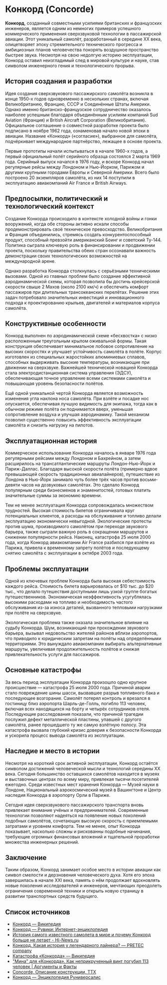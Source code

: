 # Конкорд (Concorde)

**Конкорд**, созданный совместными усилиями британских и французских инженеров, является одним из немногих примеров успешного коммерческого применения сверхзвуковой технологии в пассажирской авиации. Этот уникальный самолёт, разработанный в середине XX века, олицетворяет эпоху стремительного технического прогресса и амбициозных планов человечества покорять воздушное пространство быстрее звука. Несмотря на свою недолгую историю эксплуатации, Конкорд оставил неизгладимый след в мировой культуре и науке, став символом инженерного гения и технологического прорыва.

## История создания и разработки

Идея создания сверхзвукового пассажирского самолёта возникла в конце 1950-х годов одновременно в нескольких странах, включая Великобританию, Францию, СССР и Соединённые Штаты Америки. Однако именно британско-французское сотрудничество оказалось наиболее успешным благодаря объединённым усилиям компаний Sud Aviation (Франция) и British Aircraft Corporation (Великобритания). Официальное соглашение о совместной разработке проекта было подписано в ноябре 1962 года, ознаменовав начало новой эпохи в авиации. Название «Конкорд» («согласие»), выбранное для самолёта, подчёркивает международное партнёрство, лежащее в основе проекта.  

Первые прототипы начали испытываться в начале 1960-х годов, а первый официальный полёт серийного образца состоялся 2 марта 1969 года. Серийный выпуск начался в 1976 году, и вскоре Конкорд начал регулярные рейсы между Лондоном и Нью-Йорком, Парижом и другими крупными городами Европы и Северной Америки. Всего было построено 20 экземпляров самолёта, из них 14 поступили в эксплуатацию авиакомпаний Air France и British Airways.

## Предпосылки, политический и технологический контекст

Создание Конкорда происходило в контексте холодной войны и гонки вооружений, когда обе стороны активно искали способы продемонстрировать своё техническое превосходство. Великобритания и Франция объединились, стремясь создать конкурентоспособный продукт, способный превзойти американский Боинг и советский Ту-144. Политика сыграла ключевую роль в финансировании и продвижении проекта, поскольку правительства обеих стран осознавали важность демонстрации своих технологических возможностей на международной арене.  

Однако разработка Конкорда столкнулась с серьёзными техническими вызовами. Одной из главных проблем было создание эффективной аэродинамической схемы, которая позволила бы достичь крейсерской скорости свыше 2 Махов (около 2100 км/ч) и обеспечить комфорт пассажиров при длительных трансокеанских перелётах. Решение этих задач потребовало значительных инвестиций и инновационного подхода к проектированию крыльев, двигателей и материалов корпуса самолёта.

## Конструктивные особенности

Конкорд выполнен по аэродинамической схеме «бесхвостка» с низко расположенным треугольным крылом оживальной формы. Такая конструкция обеспечивает минимальное лобовое сопротивление на высоких скоростях и улучшает устойчивость самолёта в полёте. Корпус изготовлен из специальных жаростойких алюминиевых сплавов, способных выдерживать высокие температуры, возникающие при движении на сверхзвуке. Важнейшей технической новацией Конкорда стала электродистанционная система управления (ЭДСУ), обеспечивающая точное управление всеми системами самолёта и повышающая уровень безопасности полётов.  

Ещё одной уникальной чертой Конкорда является возможность изменения угла наклона носа самолёта. При взлёте и посадке нос опускается, обеспечивая лучшую видимость для экипажа, тогда как в обычном режиме полёта он поднимается вверх, уменьшая сопротивление воздуха и улучшая аэродинамику. Такой механизм позволил существенно повысить эффективность эксплуатации самолёта и снизить нагрузку на пилотов.

## Эксплуатационная история

Коммерческое использование Конкорда началось в январе 1976 года регулярными рейсами между Лондоном и Бахрейном, а затем расширилось на трансатлантические маршруты Лондон-Нью-Йорк и Париж-Даллас. Благодаря высокой скорости полёта (примерно вдвое превышающей скорость традиционных авиалайнеров), путешествие из Лондона в Нью-Йорк занимало чуть более трёх часов против восьми-девяти часов на дозвуковых самолётах. Это сделало Конкорд популярным среди бизнесменов и знаменитостей, готовых платить значительные суммы за экономию времени.  

Тем не менее эксплуатация Конкорда сопровождалась множеством трудностей. Высокая стоимость билетов ограничивала круг потенциальных клиентов, а расходы на обслуживание и топливо делали эксплуатацию экономически невыгодной. Экологические протесты против шума, производимого самолётом при переходе звукового барьера, также сыграли важную роль в сокращении маршрутов и снижении популярности рейса. Наконец, катастрофа 25 июля 2000 года, когда Конкорд авиакомпании Air France разбился при взлёте из Парижа, привела к временному запрету полётов и последующему снятию самолёта с эксплуатации в октябре 2003 года.

## Проблемы эксплуатации

Одной из ключевых проблем Конкорда была высокая себестоимость каждого рейса. Стоимость билета варьировалась от $10 тыс. до $20 тыс., что делало путешествия доступными лишь узкой группе богатых путешественников. Экономическая неэффективность усугублялась высокими расходами на топливо и необходимость частого обслуживания из-за износа деталей, вызванного тепловыми нагрузками при полёте на сверхзвуке.  

Экологическая проблема также оказала значительное влияние на судьбу Конкорда. Шум, возникающий при прохождении звукового барьера, вызывал недовольство жителей районов вблизи аэропортов, что приводило к юридическим запретам на полёты над определёнными территориями. Это вынуждало авиакомпании выбирать альтернативные маршруты, увеличивая продолжительность полётов и снижая привлекательность услуги для пассажиров.

## Основные катастрофы

За весь период эксплуатации Конкорда произошло одно крупное происшествие — катастрофа 25 июля 2000 года. Причиной аварии стало повреждение шины шасси, вызвавшее разрыв топливного бака и последующее возгорание. Самолёт потерял контроль и врезался в гостиницу близ аэропорта Шарль-де-Голль, погибло 113 человек, включая всех находящихся на борту и четырёх сотрудников отеля. Последующие расследования показали, что причиной трагедии послужил дефект металлической пластины, упавшей с другого самолёта, ранее прошедшего ту же самую взлётную полосу. Эта катастрофа вызвала глубокий кризис доверия к безопасности Конкорда и ускорила процесс вывода самолёта из эксплуатации.

## Наследие и место в истории

Несмотря на короткий срок активной эксплуатации, Конкорд остаётся символом достижений человеческой мысли и технологий середины XX века. Сегодня большинство оставшихся самолётов находится в музеях и выставочных центрах по всему миру, привлекая тысячи посетителей ежегодно. Среди известных мест хранения Конкорда — Музей науки в Лондоне, Национальный аэрокосмический музей в Вашингтоне и Центр наследия Конкорда в аэропорту Орли в Париже.  

Сегодня идея сверхзвукового пассажирского транспорта вновь привлекает внимание учёных и предпринимателей. Современные технологии позволяют надеяться на появление новых поколений подобных самолётов, сочетающих высокую скорость с приемлемыми затратами и уровнем комфорта. Тем не менее, опыт Конкорда показывает, насколько сложны и рискованны подобные начинания, требующие огромных финансовых вложений и тщательной проработки множества инженерных решений.

## Заключение

Таким образом, Конкорд занимает особое место в истории авиации как символ смелости и дерзновения человеческого духа. Хотя его эпоха завершилась в начале XXI века, память о нём продолжает вдохновлять новые поколения исследователей и инженеров, мечтающих преодолеть ограничения современной техники и открыть новую страницу в развитии транспортных средств будущего.

## Список источников

* [Конкорд — Википедия](https://ru.wikipedia.org/wiki/%D0%9A%D0%BE%D0%BD%D0%BA%D0%BE%D1%80%D0%B4)
* [Конкорд — Рувики: Интернет-энциклопедия](https://ru.ruwiki.ru/wiki/%D0%9A%D0%BE%D0%BD%D0%BA%D0%BE%D1%80%D0%B4)
* [История самого известного самолета в мире и почему Конкорд больше не летает - Hi-News.ru](https://hi-news.ru/technology/istoriya-samogo-izvestnogo-samoleta-v-mire-i-pochemu-ego-bolshe-net.html)
* [Конкорд. Какая история у легендарного лайнера? — PRETEC company](http://www.pretec.com.ru/764-konkord-kakaya-istoriya-u-leg.html)
* [Катастрофа «Конкорда» — Википедия](https://ru.wikipedia.org/wiki/%D0%9A%D0%B0%D1%82%D0%B0%D1%81%D1%82%D1%80%D0%BE%D1%84%D0%B0_%C2%AB%D0%9A%D0%BE%D0%BD%D0%BA%D0%BE%D1%80%D0%B4%D0%B0%C2%BB)
* ["Мина" для «Конкорда». Как неприкрученный винт погубил 113 человек | Аргументы и Факты](https://aif.ru/society/history/mina_dlya_konkorda_kak_neprikruchennyy_vint_pogubil_113_chelovek)
* [Concorde, Описание конструкции, ТТХ](https://testpilot.ru/inter/concord/index_s1.php)
* [Конкорд — Энциклопедия Руниверсалис](https://руни.рф/%D0%9A%D0%BE%D0%BD%D0%BA%D0%BE%D1%80%D0%B4)
